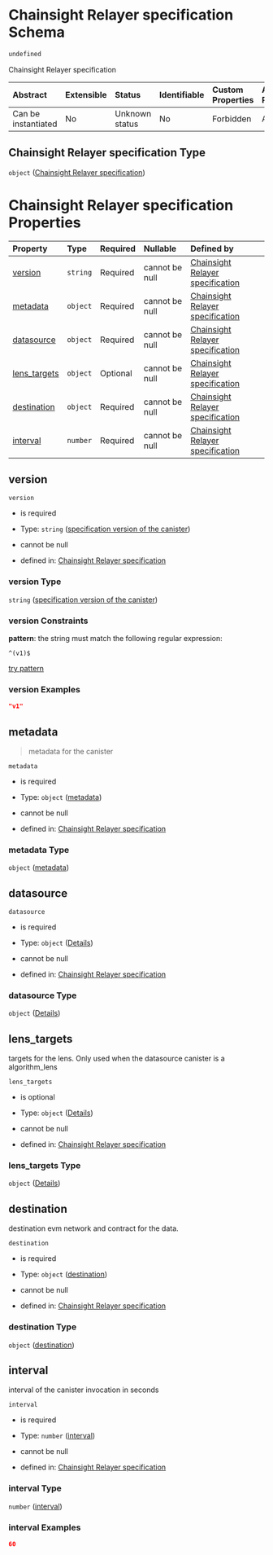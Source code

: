 # Chainsight Relayer specification Schema

```txt
undefined
```

Chainsight Relayer specification

| Abstract            | Extensible | Status         | Identifiable | Custom Properties | Additional Properties | Access Restrictions | Defined In                                                    |
| :------------------ | :--------- | :------------- | :----------- | :---------------- | :-------------------- | :------------------ | :------------------------------------------------------------ |
| Can be instantiated | No         | Unknown status | No           | Forbidden         | Allowed               | none                | [relayer.json](../../out/relayer.json "open original schema") |

## Chainsight Relayer specification Type

`object` ([Chainsight Relayer specification](relayer.md))

# Chainsight Relayer specification Properties

| Property                       | Type     | Required | Nullable       | Defined by                                                                                                                      |
| :----------------------------- | :------- | :------- | :------------- | :------------------------------------------------------------------------------------------------------------------------------ |
| [version](#version)            | `string` | Required | cannot be null | [Chainsight Relayer specification](relayer-properties-specification-version-of-the-canister.md "undefined#/properties/version") |
| [metadata](#metadata)          | `object` | Required | cannot be null | [Chainsight Relayer specification](relayer-properties-metadata.md "undefined#/properties/metadata")                             |
| [datasource](#datasource)      | `object` | Required | cannot be null | [Chainsight Relayer specification](relayer-properties-datasource.md "undefined#/properties/datasource")                         |
| [lens\_targets](#lens_targets) | `object` | Optional | cannot be null | [Chainsight Relayer specification](relayer-properties-lens_targets.md "undefined#/properties/lens_targets")                     |
| [destination](#destination)    | `object` | Required | cannot be null | [Chainsight Relayer specification](relayer-properties-destination.md "undefined#/properties/destination")                       |
| [interval](#interval)          | `number` | Required | cannot be null | [Chainsight Relayer specification](relayer-properties-interval.md "undefined#/properties/interval")                             |

## version



`version`

*   is required

*   Type: `string` ([specification version of the canister](relayer-properties-specification-version-of-the-canister.md))

*   cannot be null

*   defined in: [Chainsight Relayer specification](relayer-properties-specification-version-of-the-canister.md "undefined#/properties/version")

### version Type

`string` ([specification version of the canister](relayer-properties-specification-version-of-the-canister.md))

### version Constraints

**pattern**: the string must match the following regular expression:&#x20;

```regexp
^(v1)$
```

[try pattern](https://regexr.com/?expression=%5E\(v1\)%24 "try regular expression with regexr.com")

### version Examples

```json
"v1"
```

## metadata



> metadata for the canister

`metadata`

*   is required

*   Type: `object` ([metadata](relayer-properties-metadata.md))

*   cannot be null

*   defined in: [Chainsight Relayer specification](relayer-properties-metadata.md "undefined#/properties/metadata")

### metadata Type

`object` ([metadata](relayer-properties-metadata.md))

## datasource



`datasource`

*   is required

*   Type: `object` ([Details](relayer-properties-datasource.md))

*   cannot be null

*   defined in: [Chainsight Relayer specification](relayer-properties-datasource.md "undefined#/properties/datasource")

### datasource Type

`object` ([Details](relayer-properties-datasource.md))

## lens\_targets

targets for the lens. Only used when the datasource canister is a algorithm\_lens

`lens_targets`

*   is optional

*   Type: `object` ([Details](relayer-properties-lens_targets.md))

*   cannot be null

*   defined in: [Chainsight Relayer specification](relayer-properties-lens_targets.md "undefined#/properties/lens_targets")

### lens\_targets Type

`object` ([Details](relayer-properties-lens_targets.md))

## destination

destination evm network and contract for the data.

`destination`

*   is required

*   Type: `object` ([destination](relayer-properties-destination.md))

*   cannot be null

*   defined in: [Chainsight Relayer specification](relayer-properties-destination.md "undefined#/properties/destination")

### destination Type

`object` ([destination](relayer-properties-destination.md))

## interval

interval of the canister invocation in seconds

`interval`

*   is required

*   Type: `number` ([interval](relayer-properties-interval.md))

*   cannot be null

*   defined in: [Chainsight Relayer specification](relayer-properties-interval.md "undefined#/properties/interval")

### interval Type

`number` ([interval](relayer-properties-interval.md))

### interval Examples

```json
60
```
